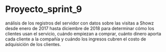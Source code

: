 # Proyecto_sprint_9
análisis de los registros del servidor con datos sobre las visitas a Showz desde enero de 2017 hasta diciembre de 2018 para determinar cómo los clientes usan el servicio, cuándo empiezan a comprar, cuánto dinero aporta cada cliente a la compañía y cuándo los ingresos cubren el costo de adquisición de los clientes.
